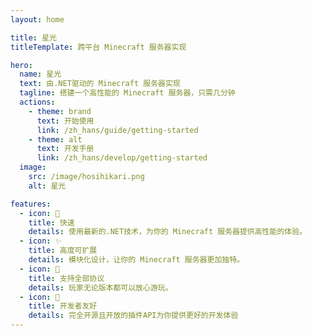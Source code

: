 ```yaml
---
layout: home

title: 星光
titleTemplate: 跨平台 Minecraft 服务器实现

hero:
  name: 星光
  text: 由.NET驱动的 Minecraft 服务器实现
  tagline: 搭建一个高性能的 Minecraft 服务器，只需几分钟
  actions:
    - theme: brand
      text: 开始使用
      link: /zh_hans/guide/getting-started
    - theme: alt
      text: 开发手册
      link: /zh_hans/develop/getting-started
  image:
    src: /image/hosihikari.png
    alt: 星光

features:
  - icon: 🚀
    title: 快速
    details: 使用最新的.NET技术，为你的 Minecraft 服务器提供高性能的体验。
  - icon: ✨
    title: 高度可扩展
    details: 模块化设计，让你的 Minecraft 服务器更加独特。
  - icon: 💪
    title: 支持全部协议
    details: 玩家无论版本都可以放心游玩。
  - icon: 🤝
    title: 开发者友好
    details: 完全开源且开放的插件API为你提供更好的开发体验
---
```


